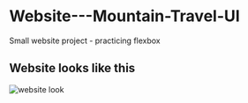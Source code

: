 # Website---Mountain-Travel-UI
Small website project - practicing flexbox

<h2> Website looks like this </h2>
<img src="web_site.png" alt="website look">
